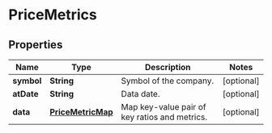 # PriceMetrics

## Properties

 Name       | Type                                    | Description                                   | Notes      
------------|-----------------------------------------|-----------------------------------------------|------------
 **symbol** | **String**                              | Symbol of the company.                        | [optional] 
 **atDate** | **String**                              | Data date.                                    | [optional] 
 **data**   | [**PriceMetricMap**](PriceMetricMap.md) | Map key-value pair of key ratios and metrics. | [optional] 



